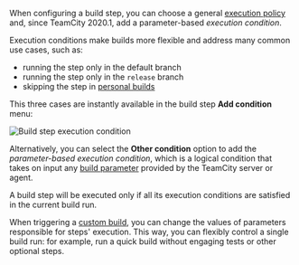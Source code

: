 [//]: # (title: Build Step Conditions)
[//]: # (auxiliary-id: Build Step Conditions)

When configuring a build step, you can choose a general [execution policy](configuring-build-steps.md#Execution+policy) and, since TeamCity 2020.1, add a parameter-based _execution condition_.

Execution conditions make builds more flexible and address many common use cases, such as:
* running the step only in the default branch
* running the step only in the `release` branch
* skipping the step in [personal builds](personal-build.md)

This three cases are instantly available in the build step __Add condition__ menu:

<img src="execution-conditions.png" alt="Build step execution condition"/>

Alternatively, you can select the __Other condition__ option to add the _parameter-based execution condition_, which is a logical condition that takes on input any [build parameter](configuring-build-parameters.md) provided by the TeamCity server or agent.

A build step will be executed only if all its execution conditions are satisfied in the current build run.

<tip>

When triggering a [custom build](triggering-a-custom-build.md), you can change the values of parameters responsible for steps' execution. This way, you can flexibly control a single build run: for example, run a quick build without engaging tests or other optional steps.

</tip>
